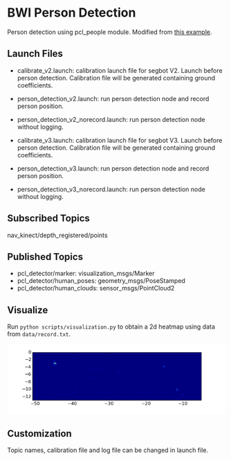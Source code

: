 # BWI Person Detection

Person detection using pcl\_people module. Modified from [this example](http://pointclouds.org/documentation/tutorials/ground\_based\_rgbd\_people\_detection.php).

## Launch Files

+ calibrate\_v2.launch: calibration launch file for segbot V2. Launch before person detection. Calibration file will be generated containing ground coefficients.  
+ person\_detection\_v2.launch: run person detection node and record person position.  
+ person\_detection\_v2\_norecord.launch: run person detection node without logging.


+ calibrate\_v3.launch: calibration launch file for segbot V3. Launch before person detection. Calibration file will be generated containing ground coefficients.  
+ person\_detection\_v3.launch: run person detection node and record person position.  
+ person\_detection\_v3\_norecord.launch: run person detection node without logging.

## Subscribed Topics

nav\_kinect/depth\_registered/points

## Published Topics

+ pcl\_detector/marker: visualization\_msgs/Marker
+ pcl\_detector/human\_poses: geometry\_msgs/PoseStamped
+ pcl\_detector/human\_clouds: sensor\_msgs/PointCloud2

## Visualize

Run `python scripts/visualization.py` to obtain a 2d heatmap using data from `data/record.txt`.

![](/figure/figure_1.png)

## Customization

Topic names, calibration file and log file can be changed in launch file.
